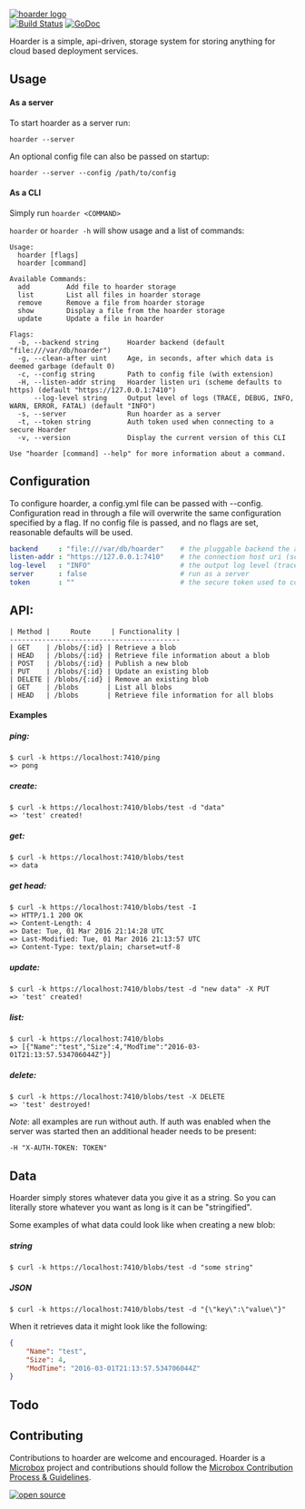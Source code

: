[![hoarder logo](http://assets.microbox.rocks/readme-headers/hoarder.png)](http://microbox.cloud/open-source#hoarder)  
[![Build Status](https://travis-ci.org/mu-box/hoarder.svg)](https://travis-ci.org/mu-box/hoarder)
[![GoDoc](https://godoc.org/github.com/mu-box/hoarder?status.svg)](https://godoc.org/github.com/mu-box/hoarder)

Hoarder is a simple, api-driven, storage system for storing anything for cloud based deployment services.

## Usage

#### As a server
To start hoarder as a server run:

`hoarder --server`

An optional config file can also be passed on startup:

`hoarder --server --config /path/to/config`

#### As a CLI

Simply run `hoarder <COMMAND>`

`hoarder` or `hoarder -h` will show usage and a list of commands:

```
Usage:
  hoarder [flags]
  hoarder [command]

Available Commands:
  add         Add file to hoarder storage
  list        List all files in hoarder storage
  remove      Remove a file from hoarder storage
  show        Display a file from the hoarder storage
  update      Update a file in hoarder

Flags:
  -b, --backend string       Hoarder backend (default "file:///var/db/hoarder")
  -g, --clean-after uint     Age, in seconds, after which data is deemed garbage (default 0)
  -c, --config string        Path to config file (with extension)
  -H, --listen-addr string   Hoarder listen uri (scheme defaults to https) (default "https://127.0.0.1:7410")
      --log-level string     Output level of logs (TRACE, DEBUG, INFO, WARN, ERROR, FATAL) (default "INFO")
  -s, --server               Run hoarder as a server
  -t, --token string         Auth token used when connecting to a secure Hoarder
  -v, --version              Display the current version of this CLI

Use "hoarder [command] --help" for more information about a command.
```

## Configuration

To configure hoarder, a config.yml file can be passed with --config. Configuration read in through a file will overwrite the same configuration specified by a flag. If no config file is passed, and no flags are set, reasonable defaults will be used.

```yml
backend     : "file:///var/db/hoarder"    # the pluggable backend the api will use for storage
listen-addr : "https://127.0.0.1:7410"    # the connection host uri (scheme defaults to https)
log-level   : "INFO"                      # the output log level (trace, debug, info, warn, error, fatal)
server      : false                       # run as a server
token       : ""                          # the secure token used to connect with (no auth by default)
```

## API:

```
| Method |     Route     | Functionality |
------------------------------------------
| GET    | /blobs/{:id} | Retrieve a blob
| HEAD   | /blobs/{:id} | Retrieve file information about a blob
| POST   | /blobs/{:id} | Publish a new blob
| PUT    | /blobs/{:id} | Update an existing blob
| DELETE | /blobs/{:id} | Remove an existing blob
| GET    | /blobs       | List all blobs
| HEAD   | /blobs       | Retrieve file information for all blobs
```

#### Examples

##### ping:
```
$ curl -k https://localhost:7410/ping
=> pong
```

##### create:
```
$ curl -k https://localhost:7410/blobs/test -d "data"
=> 'test' created!
```

##### get:
```
$ curl -k https://localhost:7410/blobs/test
=> data
```

##### get head:
```
$ curl -k https://localhost:7410/blobs/test -I
=> HTTP/1.1 200 OK
=> Content-Length: 4
=> Date: Tue, 01 Mar 2016 21:14:28 UTC
=> Last-Modified: Tue, 01 Mar 2016 21:13:57 UTC
=> Content-Type: text/plain; charset=utf-8
```

##### update:
```
$ curl -k https://localhost:7410/blobs/test -d "new data" -X PUT
=> 'test' created!
```

##### list:
```
$ curl -k https://localhost:7410/blobs
=> [{"Name":"test","Size":4,"ModTime":"2016-03-01T21:13:57.534706044Z"}]
```

##### delete:
```
$ curl -k https://localhost:7410/blobs/test -X DELETE
=> 'test' destroyed!
```

*Note*: all examples are run without auth. If auth was enabled when the server was started then an additional header needs to be present:

`-H "X-AUTH-TOKEN: TOKEN"`

## Data

Hoarder simply stores whatever data you give it as a string. So you can literally store whatever you want as long is it can be "stringified".

Some examples of what data could look like when creating a new blob:

##### string
```
$ curl -k https://localhost:7410/blobs/test -d "some string"
```

##### JSON
```
$ curl -k https://localhost:7410/blobs/test -d "{\"key\":\"value\"}"
```

When it retrieves data it might look like the following:
```json
{
	"Name": "test",
	"Size": 4,
	"ModTime": "2016-03-01T21:13:57.534706044Z"
}
```

## Todo

## Contributing

Contributions to hoarder are welcome and encouraged. Hoarder is a [Microbox](https://microbox.cloud) project and contributions should follow the [Microbox Contribution Process & Guidelines](https://docs.microbox.cloud/contributing/).

[![open source](http://assets.microbox.rocks/open-src/microbox-open-src.png)](http://microbox.cloud/open-source)
